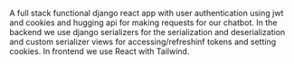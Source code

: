 
A full stack functional django react app with user authentication using jwt and cookies and hugging api for making requests for our chatbot. In the backend we use django serializers for the serialization and deserialization and custom serializer views for accessing/refreshinf tokens and setting cookies. In frontend we use React with Tailwind.

